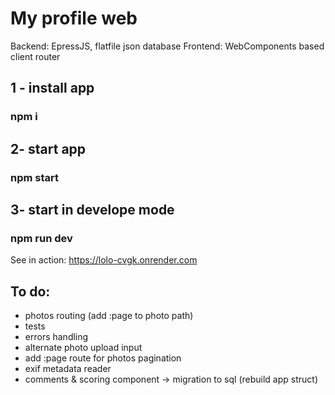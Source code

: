 # My profile web
Backend: EpressJS, flatfile json database
Frontend: WebComponents based client router

## 1 - install app
### npm i
## 2- start app
### npm start
## 3- start in develope mode
### npm run dev

See in action: https://lolo-cvgk.onrender.com

## To do:
- photos routing (add :page to photo path)
- tests
- errors handling
- alternate photo upload input
- add :page route for photos pagination
- exif metadata reader
- comments & scoring component -> migration to sql (rebuild app struct)
